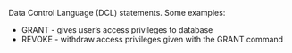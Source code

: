 
Data Control Language (DCL) statements. Some examples:

- GRANT - gives user’s access privileges to database
- REVOKE - withdraw access privileges given with the GRANT command